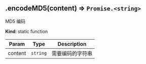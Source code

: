 <a name="module_miot/host/crypto.encodeMD5"></a>

## .encodeMD5(content) ⇒ <code>Promise.&lt;string&gt;</code>
MD5 编码

**Kind**: static function  

| Param | Type | Description |
| --- | --- | --- |
| content | <code>string</code> | 需要编码的字符串 |

